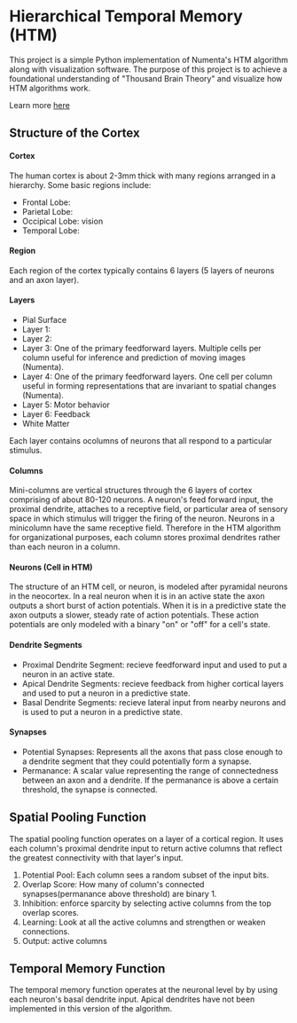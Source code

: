 # Hierarchical Temporal Memory (HTM)

This project is a simple Python implementation of Numenta's HTM algorithm along with visualization software.  The purpose of this project is to achieve a foundational understanding of "Thousand Brain Theory" and visualize how HTM algorithms work. 

Learn more [here](https://www.oktopus.io/post/machine-intelligence-and-htm-algorithms)

## Structure of the Cortex

#### Cortex

The human cortex is about 2-3mm thick with many regions arranged in a hierarchy.  Some basic regions include:
+ Frontal Lobe: 
+ Parietal Lobe:
+ Occipical Lobe: vision
+ Temporal Lobe:

#### Region

Each region of the cortex typically contains 6 layers (5 layers of neurons and an axon layer).

#### Layers

+ Pial Surface
+ Layer 1: 
+ Layer 2: 
+ Layer 3: One of the primary feedforward layers. Multiple cells per column useful for inference and prediction of moving images (Numenta).
+ Layer 4: One of the primary feedforward layers. One cell per column useful in forming representations that are invariant to spatial changes (Numenta).
+ Layer 5: Motor behavior
+ Layer 6: Feedback
+ White Matter

Each layer contains ocolumns of neurons that all respond to a particular stimulus.

#### Columns

Mini-columns are  vertical structures through the 6 layers of cortex comprising of about 80-120 neurons.  A neuron's feed forward input, the proximal dendrite, attaches to a receptive field, or particular area of sensory space in which stimulus will trigger the firing of the neuron.  Neurons in a minicolumn have the same receptive field.  Therefore in the HTM algorithm for organizational purposes, each column stores proximal dendrites rather than each neuron in a column.

#### Neurons (Cell in HTM)

The structure of an HTM cell, or neuron, is modeled after pyramidal neurons in the neocortex.  In a real neuron when it is in an active state the axon outputs a short burst of action potentials.  When it is in a predictive state the axon outputs a slower, steady rate of action potentials.  These action potentials are only modeled with a binary "on" or "off" for a cell's state.

#### Dendrite Segments

+ Proximal Dendrite Segment: recieve feedforward input and used to put a neuron in an active state.
+ Apical Dendrite Segments: recieve feedback from higher cortical layers and used to put a neuron in a predictive state.
+ Basal Dendrite Segments: recieve lateral input from nearby neurons and is used to put a neuron in a predictive state.

#### Synapses

+ Potential Synapses: Represents all the axons that pass close enough to a dendrite segment that they could potentially form a synapse.
+ Permanance: A scalar value representing the range of connectedness between an axon and a dendrite.  If the permanance is above a certain threshold, the synapse is connected.

## Spatial Pooling Function

The spatial pooling function operates on a layer of a cortical region.  It uses each column's proximal dendrite input to return active columns that reflect the greatest connectivity with that layer's input.

1. Potential Pool: Each column sees a random subset of the input bits.
2. Overlap Score: How many of column's connected synapses(permanance above threshold) are binary 1.
3. Inhibition: enforce sparcity by selecting active columns from the top overlap scores.
4. Learning: Look at all the active columns and strengthen or weaken connections.
5. Output: active columns

## Temporal Memory Function

The temporal memory function operates at the neuronal level by by using each neuron's basal dendrite input.  Apical dendrites have not been implemented in this version of the algorithm.

